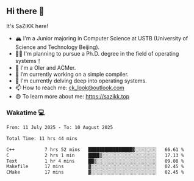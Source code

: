 ## Hi there 👋

It's SaZiKK here!

- 🏔️ I'm a Junior majoring in Computer Science  at USTB (University of Science and Technology Beijing).
- 🧑‍🎓 I'm planning to pursue a Ph.D. degree in the field of operating systems！
- 🚀 I'm a OIer and ACMer.
- 🔭 I’m currently working on a simple compiler.
- 🌱 I'm currently delving deep into operating systems.
- 📫 How to reach me: ck_look@outlook.com
- 😄 To learn more about me: https://sazikk.top

  
<!--
**SaZiKK/SaZiKK** is a ✨ _special_ ✨ repository because its `README.md` (this file) appears on your GitHub profile.

Here are some ideas to get you started:

- 🔭 I’m currently working on ...
- 🌱 I’m currently learning ...
- 👯 I’m looking to collaborate on ...
- 🤔 I’m looking for help with ...
- 💬 Ask me about ...
- 📫 How to reach me: ...
- 😄 Pronouns: ...
- ⚡ Fun fact: ...
-->

### Wakatime 💻

<!--START_SECTION:waka-->

```txt
From: 11 July 2025 - To: 10 August 2025

Total Time: 11 hrs 44 mins

C++           7 hrs 52 mins   ████████████████▓░░░░░░░░   66.61 %
C             2 hrs 1 min     ████▒░░░░░░░░░░░░░░░░░░░░   17.13 %
Text          1 hr 4 mins     ██▒░░░░░░░░░░░░░░░░░░░░░░   09.08 %
Makefile      17 mins         ▓░░░░░░░░░░░░░░░░░░░░░░░░   02.45 %
CMake         17 mins         ▓░░░░░░░░░░░░░░░░░░░░░░░░   02.45 %
```

<!--END_SECTION:waka-->
